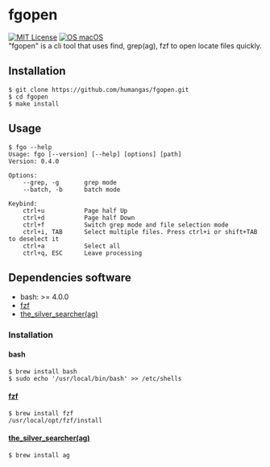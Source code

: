 # fgopen
[![MIT License](http://img.shields.io/badge/license-MIT-blue.svg?style=flat)](LICENSE)
[![OS macOS](https://img.shields.io/badge/OS-macOS-blue.svg)](OS)  
"fgopen" is a cli tool that uses find, grep(ag), fzf to open locate files quickly.


## Installation
```
$ git clone https://github.com/humangas/fgopen.git
$ cd fgopen
$ make install
```


## Usage
```
$ fgo --help
Usage: fgo [--version] [--help] [options] [path]
Version: 0.4.0

Options:
    --grep, -g       grep mode
    --batch, -b      batch mode 

Keybind:
    ctrl+u           Page half Up
    ctrl+d           Page half Down
    ctrl+f           Switch grep mode and file selection mode
    ctrl+i, TAB      Select multiple files. Press ctrl+i or shift+TAB to deselect it
    ctrl+a           Select all
    ctrl+q, ESC      Leave processing

```


## Dependencies software
- bash: >= 4.0.0
- [fzf](https://github.com/junegunn/fzf)
- [the_silver_searcher(ag)](https://github.com/ggreer/the_silver_searcher)

### Installation
#### bash
```
$ brew install bash
$ sudo echo '/usr/local/bin/bash' >> /etc/shells
```

#### [fzf](https://github.com/junegunn/fzf#using-homebrew)
```
$ brew install fzf
/usr/local/opt/fzf/install
```

#### [the_silver_searcher(ag)](https://github.com/ggreer/the_silver_searcher#macos)
```
$ brew install ag
```
